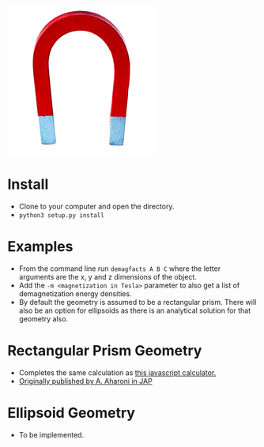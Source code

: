 ![How do magnets work?](/cover.jpg)

# Install #
  - Clone to your computer and open the directory.
  - `python3 setup.py install`

# Examples #
  - From the command line run `demagfacts A B C` where the letter arguments
    are the x, y and z dimensions of the object.
  - Add the `-m <magnetization in Tesla>` parameter to also get a list of
    demagnetization energy densities.
  - By default the geometry is assumed to be a rectangular prism. There will
    also be an option for ellipsoids as there is an analytical solution for
    that geometry also.

# Rectangular Prism Geometry #

  - Completes the same calculation as [this javascript calculator.][1]
  - [Originally published by A. Aharoni in JAP][2]



 [1]: http://www.magpar.net/static/magpar/doc/html/demagcalc.html
 [2]: http://scitation.aip.org/content/aip/journal/jap/83/6/10.1063/1.367113

# Ellipsoid Geometry #

  - To be implemented.
